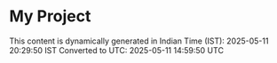 # My Project

This content is dynamically generated in Indian Time (IST): 2025-05-11 20:29:50 IST
Converted to UTC: 2025-05-11 14:59:50 UTC
